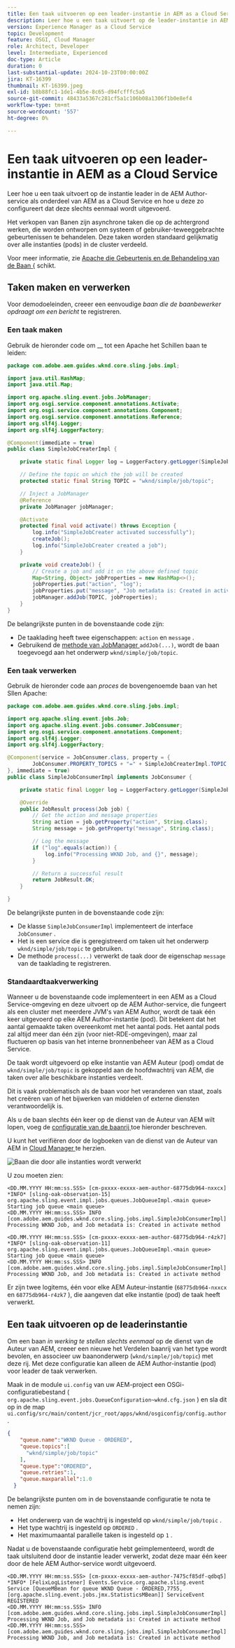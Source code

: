 ```yaml
---
title: Een taak uitvoeren op een leader-instantie in AEM as a Cloud Service
description: Leer hoe u een taak uitvoert op de leader-instantie in AEM as a Cloud Service.
version: Experience Manager as a Cloud Service
topic: Development
feature: OSGI, Cloud Manager
role: Architect, Developer
level: Intermediate, Experienced
doc-type: Article
duration: 0
last-substantial-update: 2024-10-23T00:00:00Z
jira: KT-16399
thumbnail: KT-16399.jpeg
exl-id: b8b88fc1-1de1-4b5e-8c65-d94fcfffc5a5
source-git-commit: 48433a5367c281cf5a1c106b08a1306f1b0e8ef4
workflow-type: tm+mt
source-wordcount: '557'
ht-degree: 0%

---
```


# Een taak uitvoeren op een leader-instantie in AEM as a Cloud Service

Leer hoe u een taak uitvoert op de instantie leader in de AEM Author-service als onderdeel van AEM as a Cloud Service en hoe u deze zo configureert dat deze slechts eenmaal wordt uitgevoerd.

Het verkopen van Banen zijn asynchrone taken die op de achtergrond werken, die worden ontworpen om systeem of gebruiker-teweeggebrachte gebeurtenissen te behandelen. Deze taken worden standaard gelijkmatig over alle instanties (pods) in de cluster verdeeld.

Voor meer informatie, zie [ Apache die Gebeurtenis en de Behandeling van de Baan &lbrace;](https://sling.apache.org/documentation/bundles/apache-sling-eventing-and-job-handling.html) schikt.

## Taken maken en verwerken

Voor demodoeleinden, creeer een eenvoudige _baan die de baanbewerker opdraagt om een bericht_ te registreren.

### Een taak maken

Gebruik de hieronder code om __ tot een Apache het Schillen baan te leiden:

```java
package com.adobe.aem.guides.wknd.core.sling.jobs.impl;

import java.util.HashMap;
import java.util.Map;

import org.apache.sling.event.jobs.JobManager;
import org.osgi.service.component.annotations.Activate;
import org.osgi.service.component.annotations.Component;
import org.osgi.service.component.annotations.Reference;
import org.slf4j.Logger;
import org.slf4j.LoggerFactory;

@Component(immediate = true)
public class SimpleJobCreaterImpl {

    private static final Logger log = LoggerFactory.getLogger(SimpleJobCreaterImpl.class);

    // Define the topic on which the job will be created
    protected static final String TOPIC = "wknd/simple/job/topic";

    // Inject a JobManager
    @Reference
    private JobManager jobManager;

    @Activate
    protected final void activate() throws Exception {
        log.info("SimpleJobCreater activated successfully");
        createJob();
        log.info("SimpleJobCreater created a job");
    }

    private void createJob() {
        // Create a job and add it on the above defined topic
        Map<String, Object> jobProperties = new HashMap<>();
        jobProperties.put("action", "log");
        jobProperties.put("message", "Job metadata is: Created in activate method");
        jobManager.addJob(TOPIC, jobProperties);
    }
}
```

De belangrijkste punten in de bovenstaande code zijn:

- De taaklading heeft twee eigenschappen: `action` en `message` .
- Gebruikend de [ methode van JobManager ](https://javadoc.io/doc/com.adobe.aem/aem-sdk-api/latest/org/apache/sling/event/jobs/JobManager.html) `addJob(...)`, wordt de baan toegevoegd aan het onderwerp `wknd/simple/job/topic`.

### Een taak verwerken

Gebruik de hieronder code aan _proces_ de bovengenoemde baan van het Sllen Apache:

```java
package com.adobe.aem.guides.wknd.core.sling.jobs.impl;

import org.apache.sling.event.jobs.Job;
import org.apache.sling.event.jobs.consumer.JobConsumer;
import org.osgi.service.component.annotations.Component;
import org.slf4j.Logger;
import org.slf4j.LoggerFactory;

@Component(service = JobConsumer.class, property = {
        JobConsumer.PROPERTY_TOPICS + "=" + SimpleJobCreaterImpl.TOPIC
}, immediate = true)
public class SimpleJobConsumerImpl implements JobConsumer {

    private static final Logger log = LoggerFactory.getLogger(SimpleJobConsumerImpl.class);

    @Override
    public JobResult process(Job job) {
        // Get the action and message properties
        String action = job.getProperty("action", String.class);
        String message = job.getProperty("message", String.class);

        // Log the message
        if ("log".equals(action)) {
            log.info("Processing WKND Job, and {}", message);
        }

        // Return a successful result
        return JobResult.OK;
    }

}
```

De belangrijkste punten in de bovenstaande code zijn:

- De klasse `SimpleJobConsumerImpl` implementeert de interface `JobConsumer` .
- Het is een service die is geregistreerd om taken uit het onderwerp `wknd/simple/job/topic` te gebruiken.
- De methode `process(...)` verwerkt de taak door de eigenschap `message` van de taaklading te registreren.

### Standaardtaakverwerking

Wanneer u de bovenstaande code implementeert in een AEM as a Cloud Service-omgeving en deze uitvoert op de AEM Author-service, die fungeert als een cluster met meerdere JVM&#39;s van AEM Author, wordt de taak één keer uitgevoerd op elke AEM Author-instantie (pod). Dit betekent dat het aantal gemaakte taken overeenkomt met het aantal pods. Het aantal pods zal altijd meer dan één zijn (voor niet-RDE-omgevingen), maar zal fluctueren op basis van het interne bronnenbeheer van AEM as a Cloud Service.

De taak wordt uitgevoerd op elke instantie van AEM Auteur (pod) omdat de `wknd/simple/job/topic` is gekoppeld aan de hoofdwachtrij van AEM, die taken over alle beschikbare instanties verdeelt.

Dit is vaak problematisch als de baan voor het veranderen van staat, zoals het creëren van of het bijwerken van middelen of externe diensten verantwoordelijk is.

Als u de baan slechts één keer op de dienst van de Auteur van AEM wilt lopen, voeg de [ configuratie van de baanrij ](#how-to-run-a-job-on-the-leader-instance) toe hieronder beschreven.

U kunt het verifiëren door de logboeken van de dienst van de Auteur van AEM in [ Cloud Manager ](https://experienceleague.adobe.com/en/docs/experience-manager-learn/cloud-service/debugging/debugging-aem-as-a-cloud-service/logs#cloud-manager) te herzien.

![ Baan die door alle instanties wordt verwerkt ](./assets/run-job-once/job-processed-by-all-instances.png)


U zou moeten zien:

```
<DD.MM.YYYY HH:mm:ss.SSS> [cm-pxxxx-exxxx-aem-author-68775db964-nxxcx] *INFO* [sling-oak-observation-15] org.apache.sling.event.impl.jobs.queues.JobQueueImpl.<main queue> Starting job queue <main queue>
<DD.MM.YYYY HH:mm:ss.SSS> INFO [com.adobe.aem.guides.wknd.core.sling.jobs.impl.SimpleJobConsumerImpl] Processing WKND Job, and Job metadata is: Created in activate method

<DD.MM.YYYY HH:mm:ss.SSS> [cm-pxxxx-exxxx-aem-author-68775db964-r4zk7] *INFO* [sling-oak-observation-11] org.apache.sling.event.impl.jobs.queues.JobQueueImpl.<main queue> Starting job queue <main queue>
<DD.MM.YYYY HH:mm:ss.SSS> INFO [com.adobe.aem.guides.wknd.core.sling.jobs.impl.SimpleJobConsumerImpl] Processing WKND Job, and Job metadata is: Created in activate method
```

Er zijn twee logitems, één voor elke AEM Auteur-instantie (`68775db964-nxxcx` en `68775db964-r4zk7` ), die aangeven dat elke instantie (pod) de taak heeft verwerkt.

## Een taak uitvoeren op de leaderinstantie

Om een baan _in werking te stellen slechts eenmaal_ op de dienst van de Auteur van AEM, creeer een nieuwe het Verdelen baanrij van het type **&#x200B;**&#x200B;wordt bevolen, en associeer uw baanonderwerp (`wknd/simple/job/topic`) met deze rij. Met deze configuratie kan alleen de AEM Author-instantie (pod) voor leader de taak verwerken.

Maak in de module `ui.config` van uw AEM-project een OSGi-configuratiebestand ( `org.apache.sling.event.jobs.QueueConfiguration~wknd.cfg.json` ) en sla dit op in de map `ui.config/src/main/content/jcr_root/apps/wknd/osgiconfig/config.author` .

```json
{
    "queue.name":"WKND Queue - ORDERED",
    "queue.topics":[
      "wknd/simple/job/topic"
    ],
    "queue.type":"ORDERED",
    "queue.retries":1,
    "queue.maxparallel":1.0
  }
```

De belangrijkste punten om in de bovenstaande configuratie te nota te nemen zijn:

- Het onderwerp van de wachtrij is ingesteld op `wknd/simple/job/topic` .
- Het type wachtrij is ingesteld op `ORDERED` .
- Het maximumaantal parallelle taken is ingesteld op `1` .

Nadat u de bovenstaande configuratie hebt geïmplementeerd, wordt de taak uitsluitend door de instantie leader verwerkt, zodat deze maar één keer door de hele AEM Author-service wordt uitgevoerd.

```
<DD.MM.YYYY HH:mm:ss.SSS> [cm-pxxxx-exxxx-aem-author-7475cf85df-qdbq5] *INFO* [FelixLogListener] Events.Service.org.apache.sling.event Service [QueueMBean for queue WKND Queue - ORDERED,7755, [org.apache.sling.event.jobs.jmx.StatisticsMBean]] ServiceEvent REGISTERED
<DD.MM.YYYY HH:mm:ss.SSS> INFO [com.adobe.aem.guides.wknd.core.sling.jobs.impl.SimpleJobConsumerImpl] Processing WKND Job, and Job metadata is: Created in activate method
<DD.MM.YYYY HH:mm:ss.SSS> [com.adobe.aem.guides.wknd.core.sling.jobs.impl.SimpleJobConsumerImpl] Processing WKND Job, and Job metadata is: Created in activate method
```
